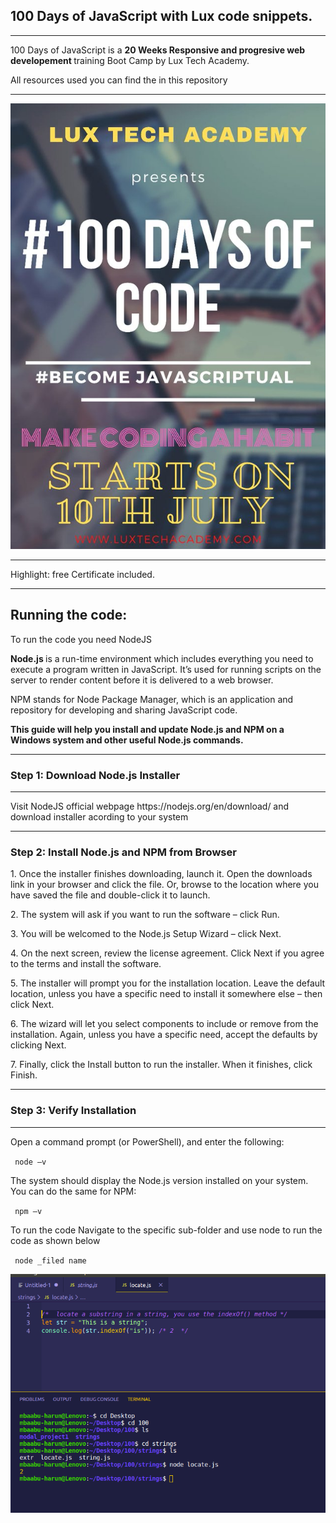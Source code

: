 ##  100 Days of JavaScript with Lux code snippets.
<hr>
<p>100 Days of JavaScript is a <b> 20 Weeks Responsive and progresive web developement </b> training Boot Camp by Lux Tech Academy.</p>
<p> All resources used you can find the in this repository </p>
<hr>

<p align="center">
<img src="https://github.com/HarunHM/-100-Days-of-JavaScript-with-Lux/blob/master/EbsDD8YXQAAIbb7.jpeg">
</p>

<hr>
<p> Highlight: free Certificate included. </p>
<hr>
<h2> Running the code:</h2>

<p> To run the code you need NodeJS</P>
<P> <B> Node.js </b> is a run-time environment which includes everything you need to execute a program written in JavaScript. It’s used for running scripts on the server to render content before it is delivered to a web browser. 
</p>
<p>
  NPM stands for Node Package Manager, which is an application and repository for developing and sharing JavaScript code.
</p>
<p> <b>
  This guide will help you install and update Node.js and NPM on a Windows system and other useful Node.js commands.
</b> </p>  
  <hr>
<h3> Step 1: Download Node.js Installer </h3>
<hr>

<p> Visit NodeJS official webpage https://nodejs.org/en/download/ and download installer acording to your system </p>

<hr><h3>Step 2: Install Node.js and NPM from Browser </h3> </hr>
<p>
1. Once the installer finishes downloading, launch it. Open the downloads link in your browser and click the file. Or, browse to the location where you have saved the file and double-click it to launch.
</p>


<p>
2. The system will ask if you want to run the software – click Run.
</p>
<p>
3. You will be welcomed to the Node.js Setup Wizard – click Next.</p>
<p>
4. On the next screen, review the license agreement. Click Next if you agree to the terms and install the software.</p>
<p>
5. The installer will prompt you for the installation location. Leave the default location, unless you have a specific need to install it somewhere else – then click Next.</p>
<p>
6. The wizard will let you select components to include or remove from the installation. Again, unless you have a specific need, accept the defaults by clicking Next.</p>
<p>
7. Finally, click the Install button to run the installer. When it finishes, click Finish. </p>
<p>
<hr>
<h3>
  Step 3: Verify Installation
</h3>
<hr>
<p> Open a command prompt (or PowerShell), and enter the following: </p>
<code> node –v </code>
<p> The system should display the Node.js version installed on your system. You can do the same for NPM: </p>
<code> npm –v </code> 
<p> To run the code Navigate to the specific sub-folder and use node to run the code as shown below</p>


<code> node _filed name </code>
<p align="center">
<img src="https://github.com/HarunHM/-100-Days-of-JavaScript-with-Lux/blob/master/strings/demo.png">
</p>
